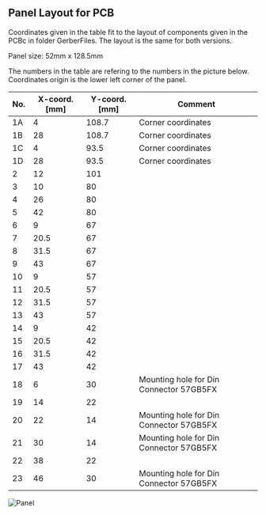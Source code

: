 ## Panel Layout for PCB

Coordinates given in the table fit to the layout of components given in the PCBc in folder GerberFiles.
The layout is the same for both versions.

Panel size: 52mm x 128.5mm

The numbers in the table are refering to the numbers in the picture below.
Coordinates origin is the lower left corner of the panel.


| No. | X-coord. [mm] | Y-coord. [mm] | Comment |
| --- | --- | --- | --- |
| 1A | 4 | 108.7 | Corner coordinates |
| 1B | 28 | 108.7 | Corner coordinates |
| 1C | 4 | 93.5 | Corner coordinates |
| 1D | 28 | 93.5 | Corner coordinates |
| 2 | 12 | 101 | |
| 3 | 10 | 80 | |
| 4 | 26 | 80 | |
| 5 | 42 | 80 | |
| 6 | 9 | 67 | |
| 7 | 20.5 | 67 | |
| 8 | 31.5 | 67 | |
| 9 | 43 | 67 | |
| 10 | 9 | 57 | |
| 11 | 20.5 | 57 | |
| 12 | 31.5 | 57 | |
| 13 | 43 | 57 | |
| 14 | 9 | 42 | |
| 15 | 20.5 | 42 | |
| 16 | 31.5 | 42 | |
| 17 | 43 | 42 | |
| 18 | 6 | 30 | Mounting hole for Din Connector 57GB5FX |
| 19 | 14 | 22 | |
| 20 | 22 | 14 | Mounting hole for Din Connector 57GB5FX |
| 21 | 30 | 14 | Mounting hole for Din Connector 57GB5FX |
| 22 | 38 | 22 | |
| 23 | 46 | 30 | Mounting hole for Din Connector 57GB5FX |

![Panel](https://user-images.githubusercontent.com/97026614/223692954-4e899adf-e36d-4aba-8087-6218ee39ac6d.png)
